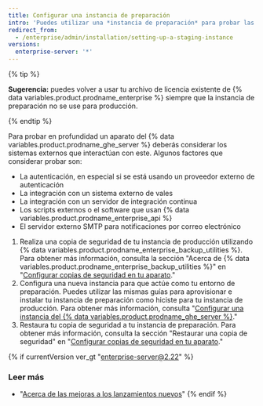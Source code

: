 ```yaml
---
title: Configurar una instancia de preparación
intro: 'Puedes utilizar una *instancia de preparación* para probar las modificaciones antes de que se apliquen a {% data variables.product.product_location %}. Por ejemplo, podrías utilizar una instancia de preparación para probar nuevas actualizaciones del {% data variables.product.prodname_ghe_server %} o para practicar importar datos de migración.'
redirect_from:
  - /enterprise/admin/installation/setting-up-a-staging-instance
versions:
  enterprise-server: '*'
---
```


{% tip %}

**Sugerencia:** puedes volver a usar tu archivo de licencia existente de {% data variables.product.prodname_enterprise %} siempre que la instancia de preparación no se use para producción.

{% endtip %}

Para probar en profundidad un aparato del {% data variables.product.prodname_ghe_server %} deberás considerar los sistemas externos que interactúan con este. Algunos factores que considerar probar son:

  - La autenticación, en especial si se está usando un proveedor externo de autenticación
  - La integración con un sistema externo de vales
  - La integración con un servidor de integración continua
  - Los scripts externos o el software que usan {% data variables.product.prodname_enterprise_api %}
  - El servidor externo SMTP para notificaciones por correo electrónico

1. Realiza una copia de seguridad de tu instancia de producción utilizando {% data variables.product.prodname_enterprise_backup_utilities %}. Para obtener más información, consulta la sección "Acerca de {% data variables.product.prodname_enterprise_backup_utilities %}" en "[Configurar copias de seguridad en tu aparato](/enterprise/admin/guides/installation/configuring-backups-on-your-appliance#about-github-enterprise-server-backup-utilities)."
2. Configura una nueva instancia para que actúe como tu entorno de preparación. Puedes utilizar las mismas guías para aprovisionar e instalar tu instancia de preparación como hiciste para tu instancia de producción. Para obtener más información, consulta "[Configurar una instancia del {% data variables.product.prodname_ghe_server %}](/enterprise/admin/guides/installation/setting-up-a-github-enterprise-server-instance/)."
3. Restaura tu copia de seguridad a tu instancia de preparación. Para obtener más información, consulta la sección "Restaurar una copia de seguridad" en "[Configurar copias de seguridad en tu aparato](/enterprise/admin/guides/installation/configuring-backups-on-your-appliance#restoring-a-backup)."

{% if currentVersion ver_gt "enterprise-server@2.22" %}
### Leer más

- "[Acerca de las mejoras a los lanzamientos nuevos](/admin/overview/about-upgrades-to-new-releases)"
{% endif %}